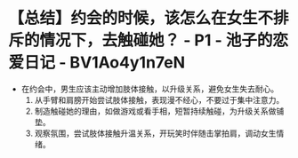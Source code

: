 # 【总结】约会的时候，该怎么在女生不排斥的情况下，去触碰她？ - P1 - 池子的恋爱日记 - BV1Ao4y1n7eN

-   在约会中，男生应该主动增加肢体接触，以升级关系，避免女生失去耐心。
    1.  从手臂和肩膀开始尝试肢体接触，表现漫不经心，不要过于集中注意力。
    2.  制造触碰她的理由，如做游戏或看手相，短暂持续触碰，为升级关系做铺垫。
    3.  观察氛围，尝试肢体接触升温关系，开玩笑时伴随击掌拍肩，调动女生情绪。